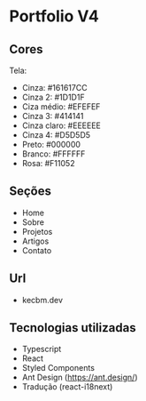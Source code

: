 # Portfolio V4

## Cores

Tela:

- Cinza: #161617CC
- Cinza 2: #1D1D1F
- Ciza médio: #EFEFEF
- Cinza 3: #414141
- Cinza claro: #EEEEEE
- Cinza 4: #D5D5D5
- Preto: #000000
- Branco: #FFFFFF
- Rosa: #F11052

## Seções

- Home
- Sobre
- Projetos
- Artigos
- Contato

## Url

- kecbm.dev

## Tecnologias utilizadas

- Typescript
- React
- Styled Components
- Ant Design (https://ant.design/)
- Tradução (react-i18next)